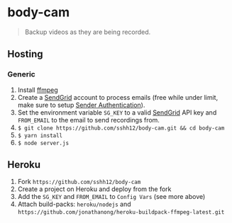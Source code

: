 
# body-cam
> Backup videos as they are being recorded.

## Hosting
### Generic
1. Install [ffmpeg](https://www.ffmpeg.org/download.html)
2. Create a [SendGrid](https://sendgrid.com/) account to process emails (free while under limit, make sure to setup [Sender Authentication](https://app.sendgrid.com/settings/sender_auth)).
3. Set the environment variable `SG_KEY` to a valid [SendGrid](https://sendgrid.com/) API key and `FROM_EMAIL` to the email to send recordings from.
4. `$ git clone https://github.com/sshh12/body-cam.git && cd body-cam`
5. `$ yarn install`
6. `$ node server.js`

## Heroku
1. Fork `https://github.com/sshh12/body-cam`
2. Create a project on Heroku and deploy from the fork
3. Add the `SG_KEY` and `FROM_EMAIL` to `Config Vars` (see more above)
4. Attach build-packs: `heroku/nodejs` and `https://github.com/jonathanong/heroku-buildpack-ffmpeg-latest.git`